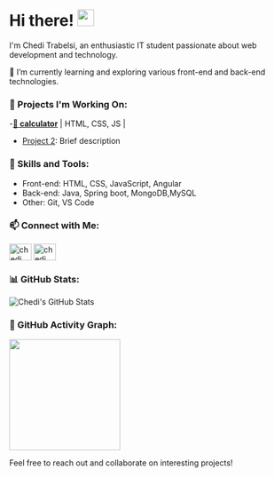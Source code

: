 # Hi there! <img src="https://blog.joypixels.com/content/images/2019/06/waving_hand_sign_1024.gif" width="30px">

I'm Chedi Trabelsi, an enthusiastic IT student passionate about web development and technology.

🌱 I’m currently learning and exploring various front-end and back-end technologies.

### 🔭 Projects I'm Working On:
-[**🔗 calculator**](https://github.com/cheditrabelsi/calculator) | HTML, CSS, JS |
- [Project 2](link_to_project_2): Brief description

### 🚀 Skills and Tools:
- Front-end: HTML, CSS, JavaScript, Angular
- Back-end: Java, Spring boot, MongoDB,MySQL
- Other: Git, VS Code

### 📫 Connect with Me:
<a href="https://www.linkedin.com/in/chedi-trabelsi-0b8861230/" target="blank"><img align="center" src="https://raw.githubusercontent.com/rahuldkjain/github-profile-readme-generator/master/src/images/icons/Social/linked-in-alt.svg" alt="chedi trabelsi" height="30" width="40" /></a>
<a href="https://www.facebook.com/chedi.trabelsi.50" target="blank"><img align="center" src="https://raw.githubusercontent.com/rahuldkjain/github-profile-readme-generator/master/src/images/icons/Social/facebook.svg" alt="chedi trabelsi" height="30" width="40" /></a>

### 📊 GitHub Stats:
![Chedi's GitHub Stats](https://github-readme-stats.vercel.app/api?username=cheditrabelsi&show_icons=true&theme=radical)

### 📸 GitHub Activity Graph:
<a href="https://github.com/ashutosh00710/github-readme-activity-graph" title="GitHub Activity Graph">
	  <img height="200px" src="https://github-readme-activity-graph.vercel.app/graph?username=cheditrabelsi&theme=tokyo-night&radius=16">
  </a>

Feel free to reach out and collaborate on interesting projects!
